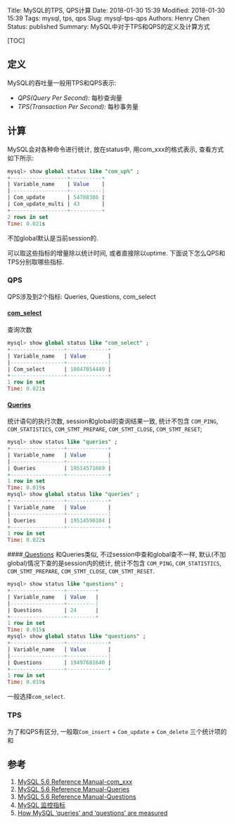 Title: MySQL的TPS, QPS计算
Date: 2018-01-30 15:39
Modified: 2018-01-30 15:39
Tags: mysql, tps, qps
Slug: mysql-tps-qps
Authors: Henry Chen
Status: published
Summary: MySQL中对于TPS和QPS的定义及计算方式

[TOC]

## 定义

MySQL的吞吐量一般用TPS和QPS表示:  

*  *QPS(Query Per Second):* 每秒查询量
*  *TPS(Transaction Per Second):* 每秒事务量  


## 计算

MySQL会对各种命令进行统计, 放在status中, 用com_xxx的格式表示, 查看方式如下所示:
``` sql
mysql> show global status like "com_up%" ;
+------------------+----------+
| Variable_name    | Value    |
|------------------+----------|
| Com_update       | 54708386 |
| Com_update_multi | 43       |
+------------------+----------+
2 rows in set
Time: 0.021s
```

不加global默认是当前session的.

可以取这些指标的增量除以统计时间, 或者直接除以uptime.  下面说下怎么QPS和TPS分别取哪些指标.

### QPS
QPS涉及到2个指标: Queries, Questions, com_select
#### [com_select](https://dev.mysql.com/doc/refman/5.6/en/server-status-variables.html#statvar_Com_xxx)
查询次数
``` sql
mysql> show global status like "com_select" ;
+-----------------+-------------+
| Variable_name   | Value       |
|-----------------+-------------|
| Com_select      | 10847054449 |
+-----------------+-------------+
1 row in set
Time: 0.021s
```

####  [Queries](https://dev.mysql.com/doc/refman/5.6/en/server-status-variables.html#statvar_Queries) 
统计语句的执行次数, session和global的查询结果一致, 统计不包含 `COM_PING`, `COM_STATISTICS`, `COM_STMT_PREPARE`, `COM_STMT_CLOSE`, `COM_STMT_RESET`;
``` sql
mysql> show status like "queries" ;
+-----------------+-------------+
| Variable_name   | Value       |
|-----------------+-------------|
| Queries         | 19514571669 |
+-----------------+-------------+
1 row in set
Time: 0.019s
mysql> show global status like "queries" ;
+-----------------+-------------+
| Variable_name   | Value       |
|-----------------+-------------|
| Queries         | 19514590104 |
+-----------------+-------------+
1 row in set
Time: 0.022s
```

####[ Questions](https://dev.mysql.com/doc/refman/5.6/en/server-status-variables.html#statvar_Queries) 
和Queries类似, 不过session中查和global查不一样, 默认(不加global)情况下查的是session内的统计, 统计不包含 `COM_PING`, `COM_STATISTICS`, `COM_STMT_PREPARE`, `COM_STMT_CLOSE`, `COM_STMT_RESET`.
``` sql
mysql> show status like "questions" ;
+-----------------+---------+
| Variable_name   | Value   |
|-----------------+---------|
| Questions       | 24      |
+-----------------+---------+
1 row in set
Time: 0.015s
mysql> show global status like "questions" ;
+-----------------+-------------+
| Variable_name   | Value       |
|-----------------+-------------|
| Questions       | 19497681640 |
+-----------------+-------------+
1 row in set
Time: 0.019s
```

一般选择`com_select`.

### TPS
为了和QPS有区分, 一般取`Com_insert` + `Com_update` + `Com_delete` 三个统计项的和


## 参考
1. [MySQL 5.6 Reference Manual-com_xxx](https://dev.mysql.com/doc/refman/5.6/en/server-status-variables.html#statvar_Com_xxx)
2. [MySQL 5.6 Reference Manual-Queries](https://dev.mysql.com/doc/refman/5.6/en/server-status-variables.html#statvar_Queries)
3. [MySQL 5.6 Reference Manual-Questions](https://dev.mysql.com/doc/refman/5.6/en/server-status-variables.html#statvar_Queries)
4. [MySQL 监控指标](https://jin-yang.github.io/post/mysql-monitor.html)
5. [How MySQL ‘queries’ and ‘questions’ are measured](https://www.percona.com/blog/2014/05/29/how-mysql-queries-and-questions-are-measured/)
